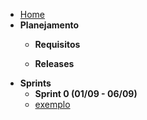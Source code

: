 - [Home](./)
- **Planejamento**
  - **Requisitos**

  - **Releases**
- **Sprints**
  - **Sprint 0 (01/09 - 06/09)**
  - [exemplo](./ataReuniao/ataReuniao1-09.md)
